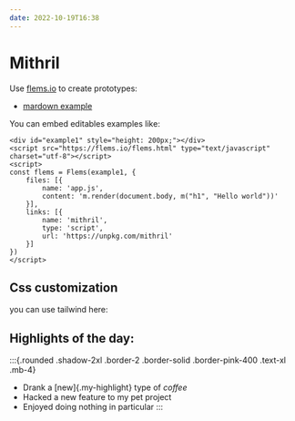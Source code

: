 ```yaml
---
date: 2022-10-19T16:38
---
```


# Mithril

Use [flems.io](http://flems.io) to create prototypes:
- [mardown example](https://flems.io/#0=N4IgtglgJlA2CmIBcAWFA6A7AGhAZ3gQGMAXeKZEdACxLFhFwDMIE9kBtUAOwEMxESKrXqMQRAPbcy0ygB4oEAG4ACaAF4AOuCjaAfCs3cAxCurxeuk6bwBXAEZGjeCQJUB9MBIBO8dyrIADxIVXm4oFRc3ACpo+wlYKFiA+GDDbgBaFXgAcwBPIyyAa3gSEglCs15vV0ruXILuAAMWoyIIgD8AegAHbwArLqjyCG8jWDwVDNheIyYfNTVuFWAABnR0AE4AXwBuFSgK5ZVsomoJFXUrlQASCCND+qMWpqM5LsUlPTECYhIIKTsIQARhQqBA22wPH4gio-XYuEk0ngsiERjAUHUhyItgE0nQOVKAFEEHiSAAhPIASSgAAptBjtABKdBBEgAYSkMhI6PQvnC8G8tOxuJRJHQ8SgeWwKjArO8tjwJFpYGqJSg6B61QIKqgTP1P0I8FIAO4QJAwNQKAhUJAfAElHQRDwCPEXLFlAhAF1cLAINwikCuHaYZRVd51WJbN4GEJaCQengkF0urZuD0ijkna4uuH1QABDDA9DArp++y5tXkdC4jXwsQkPI9WF4IjeCA9Eg26EOoSQEjUdsMXDR2MgeOJ5Op9OZ7NgXMQAdD-MAJnQa5XC6XrHQkG46HruEbzcorfbne9uHtsLzhwA7twIUA)

You can embed editables examples like:

```{=html}
<div id="example1" style="height: 200px;"></div>
<script src="https://flems.io/flems.html" type="text/javascript" charset="utf-8"></script>
<script>
const flems = Flems(example1, {
    files: [{
        name: 'app.js',
        content: 'm.render(document.body, m("h1", "Hello world"))'
    }],
    links: [{
        name: 'mithril',
        type: 'script',
        url: 'https://unpkg.com/mithril'
    }]
})
</script>
```

## Css customization

you can use tailwind  here:

## Highlights of the day:

:::{.rounded .shadow-2xl .border-2 .border-solid .border-pink-400 .text-xl .mb-4}
- Drank a [new]{.my-highlight} type of *coffee*
- Hacked a new feature to my pet project
- Enjoyed doing nothing in particular
:::
